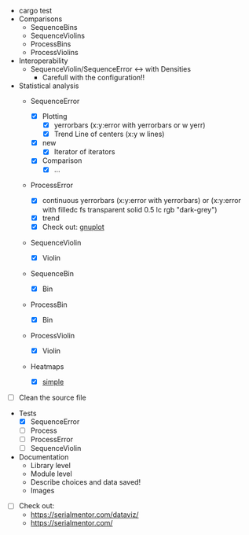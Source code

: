 - cargo test
- Comparisons
  - SequenceBins
  - SequenceViolins
  - ProcessBins
  - ProcessViolins
- Interoperability 
  - SequenceViolin/SequenceError <-> with Densities
    - Carefull with the configuration!!
- Statistical analysis
  - SequenceError

    - [x] Plotting 
      - [x] yerrorbars (x:y:error with yerrorbars or w yerr)
      - [x] Trend Line of centers (x:y w lines)
    - [x] new
      - [x] Iterator of iterators
    - [x] Comparison
      - [x] ... 
  - ProcessError

    - [x] continuous yerrorbars (x:y:error with yerrorbars) or (x:y:error with filledc fs transparent solid 0.5 lc rgb "dark-grey")
    - [x] trend 
    - [x] Check out: [gnuplot](http://gnuplot.sourceforge.net/demo_5.4/errorbars.html) 
  - SequenceViolin

    - [x] Violin
  - SequenceBin
    - [x] Bin
  - ProcessBin
    - [x] Bin
  - ProcessViolin
    - [x] Violin
  - Heatmaps
      - [x] [simple](http://www.labbookpages.co.uk/software/gnuplot.html#heatmaps)
- [ ] Clean the source file
- Tests
  - [x] SequenceError
  - [ ] Process
  - [ ] ProcessError
  - [ ] SequenceViolin
- Documentation
  - Library level
  - Module level
  - Describe choices and data saved!
  - Images
- [ ] Check out: 
  - https://serialmentor.com/dataviz/
  - https://serialmentor.com/
